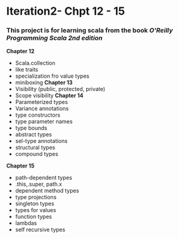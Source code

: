 # Iteration2- Chpt 12 - 15
### This project is for learning scala from the book _O'Reilly Programming Scala 2nd edition_
**Chapter 12**
  - Scala.collection
  - like traits
  - specialization fro value types
  - miniboxing
 **Chapter 13**
  - Visibility (public, protected, private)
  - Scope visibility
  **Chapter 14**
  - Parameterized types
  - Variance annotations 
  - type constructors
  - type parameter names
  - type bounds
  - abstract types
  - sel-type annotations
  - structural types
  - compound types
    
**Chapter 15**
  - path-dependent types
  - .this,.super, path.x
  - dependent method types
  - type projections
  - singleton types
  -  types for values
  - function types
  - lambdas
  -  self recursive types

  

